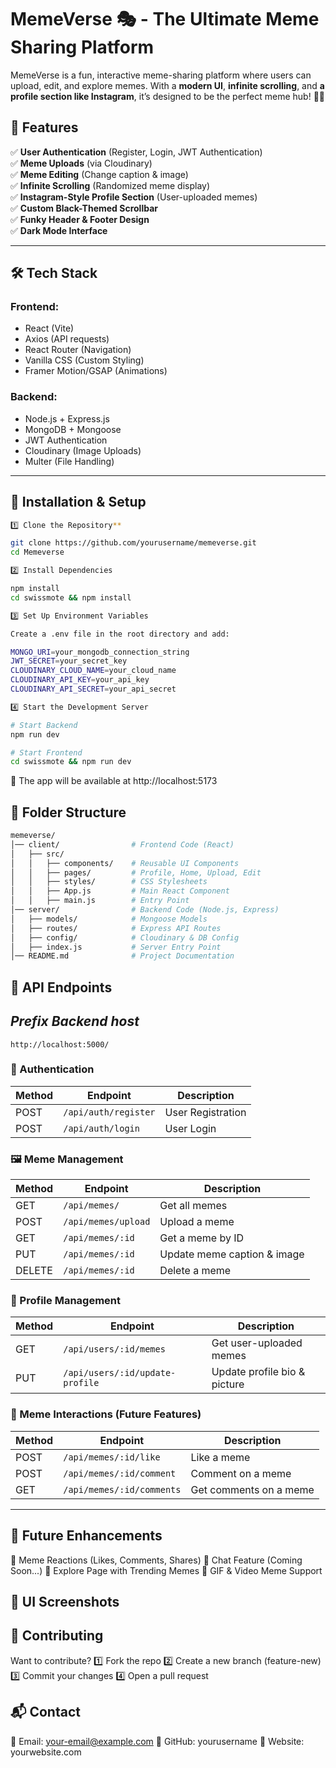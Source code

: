 # MemeVerse 🎭 - The Ultimate Meme Sharing Platform

MemeVerse is a fun, interactive meme-sharing platform where users can upload, edit, and explore memes. With a **modern UI**, **infinite scrolling**, and **a profile section like Instagram**, it’s designed to be the perfect meme hub! 🚀🔥

## **🚀 Features**
✅ **User Authentication** (Register, Login, JWT Authentication)  
✅ **Meme Uploads** (via Cloudinary)  
✅ **Meme Editing** (Change caption & image)  
✅ **Infinite Scrolling** (Randomized meme display)  
✅ **Instagram-Style Profile Section** (User-uploaded memes)  
✅ **Custom Black-Themed Scrollbar**  
✅ **Funky Header & Footer Design**  
✅ **Dark Mode Interface**  

---

## **🛠 Tech Stack**
### **Frontend:**
- React (Vite)
- Axios (API requests)
- React Router (Navigation)
- Vanilla CSS (Custom Styling)
- Framer Motion/GSAP (Animations)

### **Backend:**
- Node.js + Express.js
- MongoDB + Mongoose
- JWT Authentication
- Cloudinary (Image Uploads)
- Multer (File Handling)

---

## **📌 Installation & Setup**
```sh
1️⃣ Clone the Repository**

git clone https://github.com/yourusername/memeverse.git
cd Memeverse

2️⃣ Install Dependencies

npm install
cd swissmote && npm install

3️⃣ Set Up Environment Variables

Create a .env file in the root directory and add:

MONGO_URI=your_mongodb_connection_string
JWT_SECRET=your_secret_key
CLOUDINARY_CLOUD_NAME=your_cloud_name
CLOUDINARY_API_KEY=your_api_key
CLOUDINARY_API_SECRET=your_api_secret

4️⃣ Start the Development Server

# Start Backend
npm run dev

# Start Frontend
cd swissmote && npm run dev
```
🚀 The app will be available at http://localhost:5173

## **📂 Folder Structure**
```bash
memeverse/
│── client/                # Frontend Code (React)
│   ├── src/
│   │   ├── components/    # Reusable UI Components
│   │   ├── pages/         # Profile, Home, Upload, Edit
│   │   ├── styles/        # CSS Stylesheets
│   │   ├── App.js         # Main React Component
│   │   ├── main.js        # Entry Point
│── server/                # Backend Code (Node.js, Express)
│   ├── models/            # Mongoose Models
│   ├── routes/            # Express API Routes
│   ├── config/            # Cloudinary & DB Config
│   ├── index.js           # Server Entry Point
│── README.md              # Project Documentation
```
## 📜 API Endpoints

## *Prefix Backend host*
`http://localhost:5000/`

### 🔐 Authentication
| Method | Endpoint            | Description           |
|--------|---------------------|-----------------------|
| POST   | `/api/auth/register` | User Registration |
| POST   | `/api/auth/login`    | User Login |

### 🖼 Meme Management
| Method | Endpoint                  | Description |
|--------|---------------------------|-------------|
| GET    | `/api/memes/`              | Get all memes |
| POST   | `/api/memes/upload`        | Upload a meme |
| GET    | `/api/memes/:id`           | Get a meme by ID |
| PUT    | `/api/memes/:id`           | Update meme caption & image |
| DELETE | `/api/memes/:id`           | Delete a meme |

### 👤 Profile Management
| Method | Endpoint                        | Description |
|--------|---------------------------------|-------------|
| GET    | `/api/users/:id/memes`         | Get user-uploaded memes |
| PUT    | `/api/users/:id/update-profile` | Update profile bio & picture |

### 🔄 Meme Interactions (Future Features)
| Method | Endpoint                         | Description |
|--------|----------------------------------|-------------|
| POST   | `/api/memes/:id/like`           | Like a meme |
| POST   | `/api/memes/:id/comment`        | Comment on a meme |
| GET    | `/api/memes/:id/comments`       | Get comments on a meme |

---

## **🎯 Future Enhancements**
📌 Meme Reactions (Likes, Comments, Shares)
📌 Chat Feature (Coming Soon...)
📌 Explore Page with Trending Memes
📌 GIF & Video Meme Support

## **🎨 UI Screenshots**

## **🤝 Contributing**
Want to contribute?
1️⃣ Fork the repo
2️⃣ Create a new branch (feature-new)
3️⃣ Commit your changes
4️⃣ Open a pull request

## **📬 Contact**
📧 Email: your-email@example.com
🐙 GitHub: yourusername
🔗 Website: yourwebsite.com
